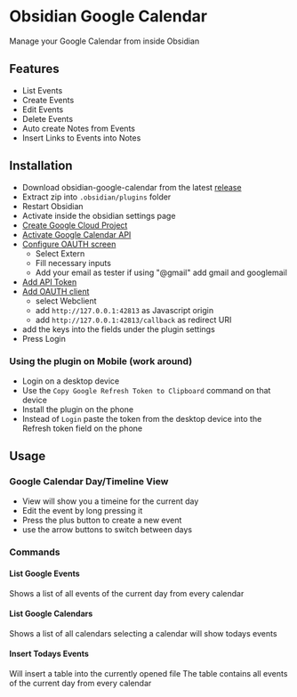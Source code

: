 # Obsidian Google Calendar

Manage your Google Calendar from inside Obsidian

## Features

-   List Events
-   Create Events 
-   Edit Events   
-   Delete Events 
-   Auto create Notes from Events
-   Insert Links to Events into Notes

## Installation

-   Download obsidian-google-calendar from the latest [release](https://github.com/YukiGasai/obsidian-google-calendar/releases/)
-   Extract zip into `.obsidian/plugins` folder
-   Restart Obsidian
-   Activate inside the obsidian settings page
-   [Create Google Cloud Project](https://console.cloud.google.com/projectcreate?)
-   [Activate Google Calendar API](https://console.cloud.google.com/marketplace/product/google/calendar-json.googleapis.com)
-   [Configure OAUTH screen](https://console.cloud.google.com/apis/credentials/consent?)
    -   Select Extern
    -   Fill necessary inputs
    -   Add your email as tester if using "@gmail" add gmail and googlemail
-   [Add API Token](https://console.cloud.google.com/apis/credentials)
-   [Add OAUTH client](https://console.cloud.google.com/apis/credentials/oauthclient)
    -   select Webclient
    -   add `http://127.0.0.1:42813` as Javascript origin
    -   add `http://127.0.0.1:42813/callback` as redirect URI
-   add the keys into the fields under the plugin settings
-   Press Login

### Using the plugin on Mobile (work around)

-   Login on a desktop device
-   Use the `Copy Google Refresh Token to Clipboard` command on that device
-   Install the plugin on the phone
-   Instead of `Login` paste the token from the desktop device into the Refresh token field on the phone

## Usage

### Google Calendar Day/Timeline View

-   View will show you a timeine for the current day
-   Edit the event by long pressing it
-   Press the plus button to create a new event
-   use the arrow buttons to switch between days

### Commands

#### List Google Events

Shows a list of all events of the current day from every calendar

#### List Google Calendars

Shows a list of all calendars selecting a calendar will show todays events

#### Insert Todays Events

Will insert a table into the currently opened file
The table contains all events of the current day from every calendar

    